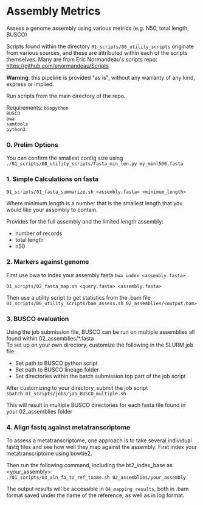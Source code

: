 # Assembly Metrics
Assess a genome assembly using various metrics (e.g. N50, total length, BUSCO)    

Scripts found within the directory `01_scripts/00_utility_scripts` originate from various sources, and these are attributed within each of the scripts themselves. Many are from Eric Normandeau's scripts repo:  https://github.com/enormandeau/Scripts   

**Warning**: this pipeline is provided "as is", without any warranty of any kind, express or implied.      

Run scripts from the main directory of the repo.    

Requirements:
`biopython`    
`BUSCO`    
`bwa`    
`samtools`    
`python3`    


### 0. Prelim Options ###
You can confirm the smallest contig size using     
`./01_scripts/00_utility_scripts/fasta_min_len.py my_minl500.fasta`


### 1. Simple Calculations on fasta ###
`01_scripts/01_fasta_summarize.sh <assembly.fasta> <minimum_length>`   

Where minimum length is a number that is the smallest length that you would like your assembly to contain.   

Provides for the full assembly and the limited length assembly:     
* number of records
* total length
* n50 

### 2. Markers against genome ###
First use bwa to index your assembly.fasta
`bwa index <assembly.fasta>`

`01_scripts/02_fasta_map.sh <query.fasta> <assembly.fasta>`

Then use a utility script to get statistics from the .bam file    
`01_scripts/00_utility_scripts/bam_assess.sh 02_assemblies/<output.bam>`

### 3. BUSCO evaluation ###
Using the job submission file, BUSCO can be run on multiple assemblies all found within 02_assemblies/*.fasta    
To set up on your own directory, customize the following in the SLURM job file:      
* Set path to BUSCO python script    
* Set path to BUSCO lineage folder    
* Set directories within the batch submission top part of the job script

After customizing to your directory, submit the job script    
`sbatch 01_scripts/jobs/job_BUSCO_multiple.sh`

This will result in multiple BUSCO directories for each fasta file found in your 02_assemblies folder

### 4. Align fastq against metatranscriptome
To assess a metatranscriptome, one approach is to take several individual fastq files and see how well they map against the assembly. 
First index your metatranscriptome using bowtie2.   
  
Then run the following command, including the bt2_index_base as <your_assembly>:    
`./01_scripts/03_aln_fa_to_ref_txome.sh 02_assemblies/your_assembly`   
  
The output results will be accessible in `04_mapping_results`, both in .bam format saved under the name of the reference, as well as in log format.   
